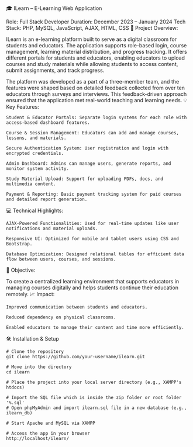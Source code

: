 
🎓 ILearn – E-Learning Web Application

Role: Full Stack Developer
Duration: December 2023 – January 2024
Tech Stack: PHP, MySQL, JavaScript, AJAX, HTML, CSS
🧾 Project Overview:

ILearn is an e-learning platform built to serve as a digital classroom for students and educators. The application supports role-based login, course management, learning material distribution, and progress tracking. It offers different portals for students and educators, enabling educators to upload courses and study materials while allowing students to access content, submit assignments, and track progress.

The platform was developed as a part of a three-member team, and the features were shaped based on detailed feedback collected from over ten educators through surveys and interviews. This feedback-driven approach ensured that the application met real-world teaching and learning needs.
💡 Key Features:

    Student & Educator Portals: Separate login systems for each role with access-based dashboard features.

    Course & Session Management: Educators can add and manage courses, lessons, and materials.

    Secure Authentication System: User registration and login with encrypted credentials.

    Admin Dashboard: Admins can manage users, generate reports, and monitor system activity.

    Study Material Upload: Support for uploading PDFs, docs, and multimedia content.

    Payment & Reporting: Basic payment tracking system for paid courses and detailed report generation.

💻 Technical Highlights:

    AJAX-Powered Functionalities: Used for real-time updates like user notifications and material uploads.

    Responsive UI: Optimized for mobile and tablet users using CSS and Bootstrap.

    Database Optimization: Designed relational tables for efficient data flow between users, courses, and sessions.

🎯 Objective:

To create a centralized learning environment that supports educators in managing courses digitally and helps students continue their education remotely.
📈 Impact:

    Improved communication between students and educators.

    Reduced dependency on physical classrooms.

    Enabled educators to manage their content and time more efficiently.


🛠️ Installation & Setup

    # Clone the repository
    git clone https://github.com/your-username/ilearn.git
    
    # Move into the directory
    cd ilearn
    
    # Place the project into your local server directory (e.g., XAMPP's htdocs)
    
    # Import the SQL file which is inside the zip folder or root folder '%.sql'
    # Open phpMyAdmin and import ilearn.sql file in a new database (e.g., ilearn_db)
    
    # Start Apache and MySQL via XAMPP
    
    # Access the app in your browser
    http://localhost/ilearn/
